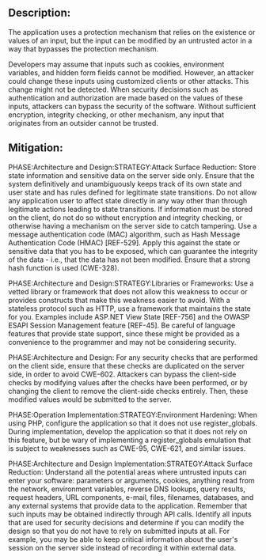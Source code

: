 ## Description:

The application uses a protection mechanism that relies on the existence or values of an input, but the input can be modified by an untrusted actor in a way that bypasses the protection mechanism.

Developers may assume that inputs such as cookies, environment variables, and hidden form fields cannot be modified. However, an attacker could change these inputs using customized clients or other attacks. This change might not be detected. When security decisions such as authentication and authorization are made based on the values of these inputs, attackers can bypass the security of the software. Without sufficient encryption, integrity checking, or other mechanism, any input that originates from an outsider cannot be trusted.

## Mitigation:


PHASE:Architecture and Design:STRATEGY:Attack Surface Reduction:
Store state information and sensitive data on the server side only. Ensure that the system definitively and unambiguously keeps track of its own state and user state and has rules defined for legitimate state transitions. Do not allow any application user to affect state directly in any way other than through legitimate actions leading to state transitions. If information must be stored on the client, do not do so without encryption and integrity checking, or otherwise having a mechanism on the server side to catch tampering. Use a message authentication code (MAC) algorithm, such as Hash Message Authentication Code (HMAC) [REF-529]. Apply this against the state or sensitive data that you has to be exposed, which can guarantee the integrity of the data - i.e., that the data has not been modified. Ensure that a strong hash function is used (CWE-328).

PHASE:Architecture and Design:STRATEGY:Libraries or Frameworks:
Use a vetted library or framework that does not allow this weakness to occur or provides constructs that make this weakness easier to avoid. With a stateless protocol such as HTTP, use a framework that maintains the state for you. Examples include ASP.NET View State [REF-756] and the OWASP ESAPI Session Management feature [REF-45]. Be careful of language features that provide state support, since these might be provided as a convenience to the programmer and may not be considering security.

PHASE:Architecture and Design:
For any security checks that are performed on the client side, ensure that these checks are duplicated on the server side, in order to avoid CWE-602. Attackers can bypass the client-side checks by modifying values after the checks have been performed, or by changing the client to remove the client-side checks entirely. Then, these modified values would be submitted to the server.

PHASE:Operation Implementation:STRATEGY:Environment Hardening:
When using PHP, configure the application so that it does not use register_globals. During implementation, develop the application so that it does not rely on this feature, but be wary of implementing a register_globals emulation that is subject to weaknesses such as CWE-95, CWE-621, and similar issues.

PHASE:Architecture and Design Implementation:STRATEGY:Attack Surface Reduction:
Understand all the potential areas where untrusted inputs can enter your software: parameters or arguments, cookies, anything read from the network, environment variables, reverse DNS lookups, query results, request headers, URL components, e-mail, files, filenames, databases, and any external systems that provide data to the application. Remember that such inputs may be obtained indirectly through API calls. Identify all inputs that are used for security decisions and determine if you can modify the design so that you do not have to rely on submitted inputs at all. For example, you may be able to keep critical information about the user's session on the server side instead of recording it within external data.

